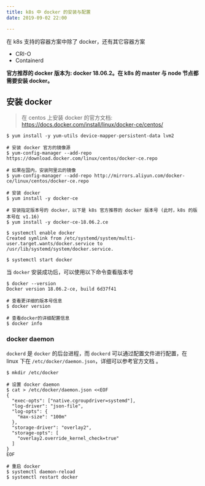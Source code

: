 ```yaml
---
title: k8s 中 docker 的安装与配置
date: 2019-09-02 22:00

---
```


在 k8s 支持的容器方案中除了 docker，还有其它容器方案

+ CRI-O
+ Containerd

**官方推荐的 docker 版本为: docker 18.06.2。在 k8s 的 master 与 node 节点都需要安装 docker。**

## 安装 docker

> 在 centos 上安装 docker 的官方文档: <https://docs.docker.com/install/linux/docker-ce/centos/>

``` shell
$ yum install -y yum-utils device-mapper-persistent-data lvm2

# 安装 docker 官方的镜像源
$ yum-config-manager --add-repo https://download.docker.com/linux/centos/docker-ce.repo

# 如果在国内，安装阿里云的镜像
$ yum-config-manager --add-repo http://mirrors.aliyun.com/docker-ce/linux/centos/docker-ce.repo

# 安装 docker
$ yum install -y docker-ce

# 安装指定版本号的 docker，以下是 k8s 官方推荐的 docker 版本号 (此时，k8s 的版本号在 v1.16)
$ yum install -y docker-ce-18.06.2.ce

$ systemctl enable docker
Created symlink from /etc/systemd/system/multi-user.target.wants/docker.service to /usr/lib/systemd/system/docker.service.

$ systemctl start docker
```

当 `docker` 安装成功后，可以使用以下命令查看版本号

``` shell
$ docker --version
Docker version 18.06.2-ce, build 6d37f41

# 查看更详细的版本号信息
$ docker version

# 查看docker的详细配置信息
$ docker info
```

### docker daemon

`dockerd` 是 `docker` 的后台进程，而 `dockerd` 可以通过配置文件进行配置，在 linux 下在 `/etc/docker/daemon.json`，详细可以参考官方文档 [](https://docs.docker.com/engine/reference/commandline/dockerd/)。

``` shell
$ mkdir /etc/docker

# 设置 docker daemon
$ cat > /etc/docker/daemon.json <<EOF
{
  "exec-opts": ["native.cgroupdriver=systemd"],
  "log-driver": "json-file",
  "log-opts": {
    "max-size": "100m"
  },
  "storage-driver": "overlay2",
  "storage-opts": [
    "overlay2.override_kernel_check=true"
  ]
}
EOF

# 重启 docker
$ systemctl daemon-reload
$ systemctl restart docker
```
